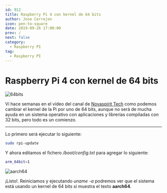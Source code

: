 ```yaml
---
id: 912
title: Raspberry Pi 4 con kernel de 64 bits
author: Jose Cerrejon
icon: pen-to-square
date: 2019-09-26 17:00:00
prev: /
next: false
category:
  - Raspberry PI
tag:
  - Raspberry PI
---
```


# Raspberry Pi 4 con kernel de 64 bits

![64bits](/images/2019/09/64bits.png)


Ví hace semanas en el vídeo del canal de [Novaspirit Tech](https://www.youtube.com/watch?v=4su3nr68iX8) como podemos cambiar el kernel de la Pi por uno de 64 bits, aunque no será de mucha ayuda en un sistema operativo con aplicaciones y librerías compiladas con 32 bits, pero todo es un comienzo.

- - -
Lo primero será ejecutar lo siguiente:

```bash
sudo rpi-update
```

Y ahora editamos el fichero */boot/config.txt* para agregar lo siguiente:

```bash
arm_64bit=1
```

![aarch64](/images/2019/09/aarch64.png)

¡Listo!. Reiniciamos y ejecutando *uname -a* podremos ver que el sistema está usando un kernel de 64 bits si muestra el texto **aarch64**.
